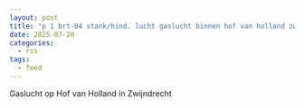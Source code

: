 ```yaml
---
layout: post
title: "p 1 brt-04 stank/hind. lucht gaslucht binnen hof van holland zwijndrecht 189492 186431 186332"
date: 2025-07-20
categories: 
  - rss
tags: 
  - feed
---
```


Gaslucht op Hof van Holland in Zwijndrecht
